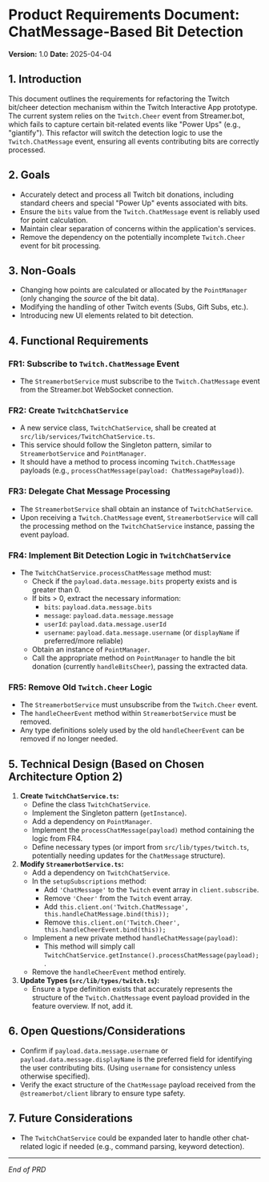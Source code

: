# Product Requirements Document: ChatMessage-Based Bit Detection

**Version:** 1.0
**Date:** 2025-04-04

## 1. Introduction

This document outlines the requirements for refactoring the Twitch bit/cheer detection mechanism within the Twitch Interactive App prototype. The current system relies on the `Twitch.Cheer` event from Streamer.bot, which fails to capture certain bit-related events like "Power Ups" (e.g., "giantify"). This refactor will switch the detection logic to use the `Twitch.ChatMessage` event, ensuring all events contributing bits are correctly processed.

## 2. Goals

-   Accurately detect and process all Twitch bit donations, including standard cheers and special "Power Up" events associated with bits.
-   Ensure the `bits` value from the `Twitch.ChatMessage` event is reliably used for point calculation.
-   Maintain clear separation of concerns within the application's services.
-   Remove the dependency on the potentially incomplete `Twitch.Cheer` event for bit processing.

## 3. Non-Goals

-   Changing how points are calculated or allocated by the `PointManager` (only changing the *source* of the bit data).
-   Modifying the handling of other Twitch events (Subs, Gift Subs, etc.).
-   Introducing new UI elements related to bit detection.

## 4. Functional Requirements

### FR1: Subscribe to `Twitch.ChatMessage` Event
-   The `StreamerbotService` must subscribe to the `Twitch.ChatMessage` event from the Streamer.bot WebSocket connection.

### FR2: Create `TwitchChatService`
-   A new service class, `TwitchChatService`, shall be created at `src/lib/services/TwitchChatService.ts`.
-   This service should follow the Singleton pattern, similar to `StreamerbotService` and `PointManager`.
-   It should have a method to process incoming `Twitch.ChatMessage` payloads (e.g., `processChatMessage(payload: ChatMessagePayload)`).

### FR3: Delegate Chat Message Processing
-   The `StreamerbotService` shall obtain an instance of `TwitchChatService`.
-   Upon receiving a `Twitch.ChatMessage` event, `StreamerbotService` will call the processing method on the `TwitchChatService` instance, passing the event payload.

### FR4: Implement Bit Detection Logic in `TwitchChatService`
-   The `TwitchChatService.processChatMessage` method must:
    -   Check if the `payload.data.message.bits` property exists and is greater than 0.
    -   If bits > 0, extract the necessary information:
        -   `bits`: `payload.data.message.bits`
        -   `message`: `payload.data.message.message`
        -   `userId`: `payload.data.message.userId`
        -   `username`: `payload.data.message.username` (or `displayName` if preferred/more reliable)
    -   Obtain an instance of `PointManager`.
    -   Call the appropriate method on `PointManager` to handle the bit donation (currently `handleBitsCheer`), passing the extracted data.

### FR5: Remove Old `Twitch.Cheer` Logic
-   The `StreamerbotService` must unsubscribe from the `Twitch.Cheer` event.
-   The `handleCheerEvent` method within `StreamerbotService` must be removed.
-   Any type definitions solely used by the old `handleCheerEvent` can be removed if no longer needed.

## 5. Technical Design (Based on Chosen Architecture Option 2)

1.  **Create `TwitchChatService.ts`:**
    -   Define the class `TwitchChatService`.
    -   Implement the Singleton pattern (`getInstance`).
    -   Add a dependency on `PointManager`.
    -   Implement the `processChatMessage(payload)` method containing the logic from FR4.
    -   Define necessary types (or import from `src/lib/types/twitch.ts`, potentially needing updates for the `ChatMessage` structure).
2.  **Modify `StreamerbotService.ts`:**
    -   Add a dependency on `TwitchChatService`.
    -   In the `setupSubscriptions` method:
        -   Add `'ChatMessage'` to the `Twitch` event array in `client.subscribe`.
        -   Remove `'Cheer'` from the `Twitch` event array.
        -   Add `this.client.on('Twitch.ChatMessage', this.handleChatMessage.bind(this));`
        -   Remove `this.client.on('Twitch.Cheer', this.handleCheerEvent.bind(this));`
    -   Implement a new private method `handleChatMessage(payload)`:
        -   This method will simply call `TwitchChatService.getInstance().processChatMessage(payload);`.
    -   Remove the `handleCheerEvent` method entirely.
3.  **Update Types (`src/lib/types/twitch.ts`):**
    -   Ensure a type definition exists that accurately represents the structure of the `Twitch.ChatMessage` event payload provided in the feature overview. If not, add it.

## 6. Open Questions/Considerations

-   Confirm if `payload.data.message.username` or `payload.data.message.displayName` is the preferred field for identifying the user contributing bits. (Using `username` for consistency unless otherwise specified).
-   Verify the exact structure of the `ChatMessage` payload received from the `@streamerbot/client` library to ensure type safety.

## 7. Future Considerations

-   The `TwitchChatService` could be expanded later to handle other chat-related logic if needed (e.g., command parsing, keyword detection).

---
*End of PRD*
